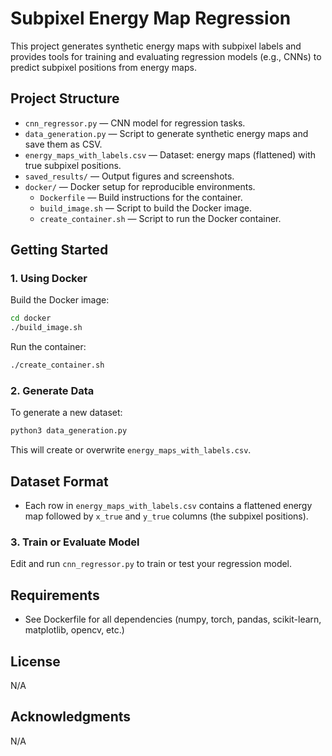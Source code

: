 # Subpixel Energy Map Regression

This project generates synthetic energy maps with subpixel labels and provides tools for training and evaluating regression models (e.g., CNNs) to predict subpixel positions from energy maps.

## Project Structure

- `cnn_regressor.py` — CNN model for regression tasks.
- `data_generation.py` — Script to generate synthetic energy maps and save them as CSV.
- `energy_maps_with_labels.csv` — Dataset: energy maps (flattened) with true subpixel positions.
- `saved_results/` — Output figures and screenshots.
- `docker/` — Docker setup for reproducible environments.
  - `Dockerfile` — Build instructions for the container.
  - `build_image.sh` — Script to build the Docker image.
  - `create_container.sh` — Script to run the Docker container.

## Getting Started

### 1. Using Docker

Build the Docker image:

```sh
cd docker
./build_image.sh
```

Run the container:

```sh
./create_container.sh
```

### 2. Generate Data

To generate a new dataset:

```sh
python3 data_generation.py
```

This will create or overwrite `energy_maps_with_labels.csv`.

## Dataset Format

- Each row in `energy_maps_with_labels.csv` contains a flattened energy map followed by `x_true` and `y_true` columns (the subpixel positions).

### 3. Train or Evaluate Model

Edit and run `cnn_regressor.py` to train or test your regression model.



## Requirements
- See Dockerfile for all dependencies (numpy, torch, pandas, scikit-learn, matplotlib, opencv, etc.)

## License

N/A

## Acknowledgments

N/A